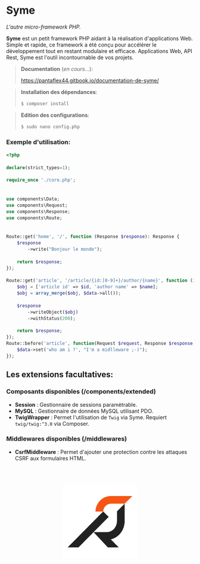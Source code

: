 # Syme

*L'autre micro-framework PHP.*

**Syme** est un petit framework PHP aidant à la réalisation d'applications Web. Simple et rapide, ce framework a été conçu pour accélérer le développement tout en restant modulaire et efficace. Applications Web, API Rest, Syme est l'outil incontournable de vos projets.


> **Documentation** (*en cours...*):
> 
> https://pantaflex44.gitbook.io/documentation-de-syme/


> **Installation des dépendances**:
>   ```bash
>   $ composer install
>   ```

> **Edition des configurations**:
>   ```bash
>   $ sudo nano config.php
>   ```


### Exemple d'utilisation:

```php
<?php

declare(strict_types=1);

require_once './core.php';


use components\Data;
use components\Request;
use components\Response;
use components\Route;


Route::get('home', '/', function (Response $response): Response {
    $response
        ->write("Bonjour le monde");

    return $response;
});

Route::get('article', '/article/{id:[0-9]+}/author/{name}', function (int $id, string $name, Response $response, Data $data): Response {
    $obj = ['article id' => $id, 'author name' => $name];
    $obj = array_merge($obj, $data->all());

    $response
        ->writeObject($obj)
        ->withStatus(200);

    return $response;
});
Route::before('article', function(Request $request, Response $response, Data $data): void {
    $data->set('who am i ?', "I'm a midlleware ;-)");
});
```


## Les extensions facultatives:

### Composants disponibles (/components/extended)

- **Session** : Gestionnaire de sessions paramètrable.
- **MySQL** : Gestionnaire de données MySQL utilisant PDO.
- **TwigWrapper** : Permet l'utilisation de ```Twig``` via Syme. Requiert ```twig/twig:^3.0``` via Composer.


### Middlewares disponibles (/middlewares)

- **CsrfMiddleware** : Permet d'ajouter une protection contre les attaques CSRF aux formulaires HTML.



<br /><br />
<div style="text-align: center;">

![Syme](./Syme.png)

</div>
<br />